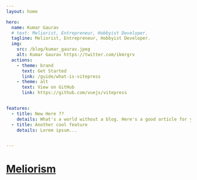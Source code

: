 ```yaml
---
layout: home

hero:
  name: Kumar Gaurav
  # text: Meliorist, Entrepreneur, Hobbyist Developer.
  tagline: Meliorist, Entrepreneur, Hobbyist Developer.
  img: 
    src: /blog/kumar_gaurav.jpeg
    alt: Kumar Gaurav https://twitter.com/ikmrgrv
  actions:
    - theme: brand
      text: Get Started
      link: /guide/what-is-vitepress
    - theme: alt
      text: View on GitHub
      link: https://github.com/vuejs/vitepress


features:
  - title: New Here ??
    details: What's a world without a blog. Here's a good article for you to start
  - title: Another cool feature
    details: Lorem ipsum...


---
```

<script setup>
import AboutMe from './src/components/AboutMe.vue'
</script>

# [Meliorism](https://meliorish.ink)

<!-- 
: the belief that the world tends to improve and that humans can aid its betterment  
[Source: Merriam-Webster](https://www.merriam-webster.com/dictionary/meliorism)

Read more about [Meliorism on Wikipedia.](https://en.wikipedia.org/wiki/Meliorism)

## My own digital space

I put up my thoughts (both random and some well-thought ones) here.  
All my tweets, articles or anything I feel worth of sharing, will appear here.

It's pretty much work in progress...  
To support me, you can buy me an ice-cream anyday anytime :joy:

## New to this space, start here -

* [Some Quotes](/quotes)
* [Little Hearts 🧡](https://twitter.com/ikmrgrv/status/1562844401210380289?s=20&t=dXhDWioyueFEIwt9zTXWpQ)
* [My opinions in Software Engineering](/engineering/learnings-in-software-engineering)
* [Why it feels so wrong](/essays/1.md) -->

<AboutMe />
